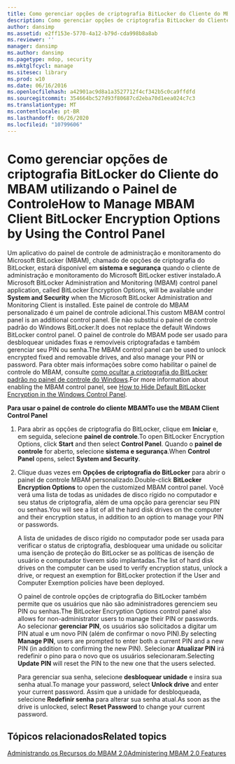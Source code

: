 ```yaml
---
title: Como gerenciar opções de criptografia BitLocker do Cliente do MBAM utilizando o Painel de Controle
description: Como gerenciar opções de criptografia BitLocker do Cliente do MBAM utilizando o Painel de Controle
author: dansimp
ms.assetid: e2ff153e-5770-4a12-b79d-cda998b8a8ab
ms.reviewer: ''
manager: dansimp
ms.author: dansimp
ms.pagetype: mdop, security
ms.mktglfcycl: manage
ms.sitesec: library
ms.prod: w10
ms.date: 06/16/2016
ms.openlocfilehash: a42901ac9d8a1a3527712f4cf342b5c0ca9ffdfd
ms.sourcegitcommit: 354664bc527d93f80687cd2eba70d1eea024c7c3
ms.translationtype: MT
ms.contentlocale: pt-BR
ms.lasthandoff: 06/26/2020
ms.locfileid: "10799606"
---
```

# <span data-ttu-id="ec2eb-103">Como gerenciar opções de criptografia BitLocker do Cliente do MBAM utilizando o Painel de Controle</span><span class="sxs-lookup"><span data-stu-id="ec2eb-103">How to Manage MBAM Client BitLocker Encryption Options by Using the Control Panel</span></span>


<span data-ttu-id="ec2eb-104">Um aplicativo do painel de controle de administração e monitoramento do Microsoft BitLocker (MBAM), chamado de opções de criptografia do BitLocker, estará disponível em **sistema e segurança** quando o cliente de administração e monitoramento do Microsoft BitLocker estiver instalado.</span><span class="sxs-lookup"><span data-stu-id="ec2eb-104">A Microsoft BitLocker Administration and Monitoring (MBAM) control panel application, called BitLocker Encryption Options, will be available under **System and Security** when the Microsoft BitLocker Administration and Monitoring Client is installed.</span></span> <span data-ttu-id="ec2eb-105">Este painel de controle do MBAM personalizado é um painel de controle adicional.</span><span class="sxs-lookup"><span data-stu-id="ec2eb-105">This custom MBAM control panel is an additional control panel.</span></span> <span data-ttu-id="ec2eb-106">Ele não substitui o painel de controle padrão do Windows BitLocker.</span><span class="sxs-lookup"><span data-stu-id="ec2eb-106">It does not replace the default Windows BitLocker control panel.</span></span> <span data-ttu-id="ec2eb-107">O painel de controle do MBAM pode ser usado para desbloquear unidades fixas e removíveis criptografadas e também gerenciar seu PIN ou senha.</span><span class="sxs-lookup"><span data-stu-id="ec2eb-107">The MBAM control panel can be used to unlock encrypted fixed and removable drives, and also manage your PIN or password.</span></span> <span data-ttu-id="ec2eb-108">Para obter mais informações sobre como habilitar o painel de controle do MBAM, consulte [como ocultar a criptografia do BitLocker padrão no painel de controle do Windows](how-to-hide-default-bitlocker-encryption-in-the-windows-control-panel-mbam-2.md).</span><span class="sxs-lookup"><span data-stu-id="ec2eb-108">For more information about enabling the MBAM control panel, see [How to Hide Default BitLocker Encryption in the Windows Control Panel](how-to-hide-default-bitlocker-encryption-in-the-windows-control-panel-mbam-2.md).</span></span>

**<span data-ttu-id="ec2eb-109">Para usar o painel de controle do cliente MBAM</span><span class="sxs-lookup"><span data-stu-id="ec2eb-109">To use the MBAM Client Control Panel</span></span>**

1.  <span data-ttu-id="ec2eb-110">Para abrir as opções de criptografia do BitLocker, clique em **Iniciar** e, em seguida, selecione **painel de controle**.</span><span class="sxs-lookup"><span data-stu-id="ec2eb-110">To open BitLocker Encryption Options, click **Start** and then select **Control Panel**.</span></span> <span data-ttu-id="ec2eb-111">Quando o **painel de controle** for aberto, selecione **sistema e segurança**.</span><span class="sxs-lookup"><span data-stu-id="ec2eb-111">When **Control Panel** opens, select **System and Security**.</span></span>

2.  <span data-ttu-id="ec2eb-112">Clique duas vezes em **Opções de criptografia do BitLocker** para abrir o painel de controle MBAM personalizado.</span><span class="sxs-lookup"><span data-stu-id="ec2eb-112">Double-click **BitLocker Encryption Options** to open the customized MBAM control panel.</span></span> <span data-ttu-id="ec2eb-113">Você verá uma lista de todas as unidades de disco rígido no computador e seu status de criptografia, além de uma opção para gerenciar seu PIN ou senhas.</span><span class="sxs-lookup"><span data-stu-id="ec2eb-113">You will see a list of all the hard disk drives on the computer and their encryption status, in addition to an option to manage your PIN or passwords.</span></span>

    <span data-ttu-id="ec2eb-114">A lista de unidades de disco rígido no computador pode ser usada para verificar o status de criptografia, desbloquear uma unidade ou solicitar uma isenção de proteção do BitLocker se as políticas de isenção de usuário e computador tiverem sido implantadas.</span><span class="sxs-lookup"><span data-stu-id="ec2eb-114">The list of hard disk drives on the computer can be used to verify encryption status, unlock a drive, or request an exemption for BitLocker protection if the User and Computer Exemption policies have been deployed.</span></span>

    <span data-ttu-id="ec2eb-115">O painel de controle opções de criptografia do BitLocker também permite que os usuários que não são administradores gerenciem seu PIN ou senhas.</span><span class="sxs-lookup"><span data-stu-id="ec2eb-115">The BitLocker Encryption Options control panel also allows for non-administrator users to manage their PIN or passwords.</span></span> <span data-ttu-id="ec2eb-116">Ao selecionar **gerenciar PIN**, os usuários são solicitados a digitar um PIN atual e um novo PIN (além de confirmar o novo PIN).</span><span class="sxs-lookup"><span data-stu-id="ec2eb-116">By selecting **Manage PIN**, users are prompted to enter both a current PIN and a new PIN (in addition to confirming the new PIN).</span></span> <span data-ttu-id="ec2eb-117">Selecionar **Atualizar PIN** irá redefinir o pino para o novo que os usuários selecionaram.</span><span class="sxs-lookup"><span data-stu-id="ec2eb-117">Selecting **Update PIN** will reset the PIN to the new one that the users selected.</span></span>

    <span data-ttu-id="ec2eb-118">Para gerenciar sua senha, selecione **desbloquear unidade** e insira sua senha atual.</span><span class="sxs-lookup"><span data-stu-id="ec2eb-118">To manage your password, select **Unlock drive** and enter your current password.</span></span> <span data-ttu-id="ec2eb-119">Assim que a unidade for desbloqueada, selecione **Redefinir senha** para alterar sua senha atual.</span><span class="sxs-lookup"><span data-stu-id="ec2eb-119">As soon as the drive is unlocked, select **Reset Password** to change your current password.</span></span>

## <span data-ttu-id="ec2eb-120">Tópicos relacionados</span><span class="sxs-lookup"><span data-stu-id="ec2eb-120">Related topics</span></span>


[<span data-ttu-id="ec2eb-121">Administrando os Recursos do MBAM 2.0</span><span class="sxs-lookup"><span data-stu-id="ec2eb-121">Administering MBAM 2.0 Features</span></span>](administering-mbam-20-features-mbam-2.md)

 

 





